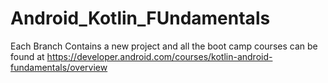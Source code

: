 # Android_Kotlin_FUndamentals

Each Branch Contains a new project and all the boot camp courses can be found at https://developer.android.com/courses/kotlin-android-fundamentals/overview

